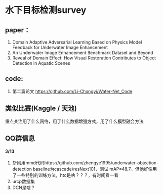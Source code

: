 # 水下目标检测survey

## paper：

1. Domain Adaptive Adversarial Learning Based on Physics Model Feedback for Underwater Image Enhancement
2. An Underwater Image Enhancement Benchmark Dataset and Beyond
3. Reveal of Domain Effect: How Visual Restoration Contributes to Object Detection in Aquatic Scenes

## code:

1. 第二篇论文 https://github.com/Li-Chongyi/Water-Net_Code

## 类似比赛(Kaggle / 天池)

重点关注用了什么网络，用了什么数据增强方式，用了什么模型融合方法

## QQ群信息

#### 3/13
1. 斩风用mmd代码https://github.com/zhengye1995/underwater-objection-detection
    baseline为cascade/resNext101，测试 mAP=48.7。但他好像用了一些特别的训练方法，htc是啥？？？，有时间看一看
2. urcp数据集
3. DCN是啥？


